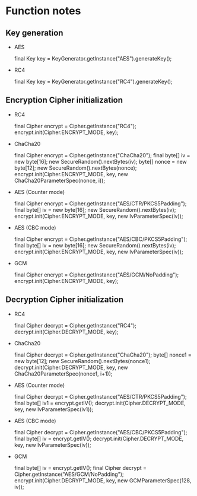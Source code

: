 # Function notes

## Key generation

- AES

	final Key key = KeyGenerator.getInstance("AES").generateKey();

- RC4
	
	final Key key = KeyGenerator.getInstance("RC4").generateKey();


## Encryption Cipher initialization

- RC4

	final Cipher encrypt = Cipher.getInstance("RC4");
	encrypt.init(Cipher.ENCRYPT_MODE, key);

- ChaCha20

	final Cipher encrypt = Cipher.getInstance("ChaCha20");
	final byte[] iv = new byte[16];
        new SecureRandom().nextBytes(iv);
        byte[] nonce = new byte[12];
        new SecureRandom().nextBytes(nonce);
	encrypt.init(Cipher.ENCRYPT_MODE, key, new ChaCha20ParameterSpec(nonce, i));

- AES (Counter mode)

	final Cipher encrypt = Cipher.getInstance("AES/CTR/PKCS5Padding");
	final byte[] iv = new byte[16];
        new SecureRandom().nextBytes(iv);
        encrypt.init(Cipher.ENCRYPT_MODE, key, new IvParameterSpec(iv));

- AES (CBC mode)

	final Cipher encrypt = Cipher.getInstance("AES/CBC/PKCS5Padding");
	final byte[] iv = new byte[16];
        new SecureRandom().nextBytes(iv);
        encrypt.init(Cipher.ENCRYPT_MODE, key, new IvParameterSpec(iv));

- GCM

	final Cipher encrypt = Cipher.getInstance("AES/GCM/NoPadding");
	encrypt.init(Cipher.ENCRYPT_MODE, key);


## Decryption Cipher initialization

- RC4

	final Cipher decrypt = Cipher.getInstance("RC4");
        decrypt.init(Cipher.DECRYPT_MODE, key);

- ChaCha20

	final Cipher decrypt = Cipher.getInstance("ChaCha20");
	byte[] nonce1 = new byte[12];
        new SecureRandom().nextBytes(nonce1);
        decrypt.init(Cipher.DECRYPT_MODE, key, new ChaCha20ParameterSpec(nonce1, i+1));

- AES (Counter mode)

	final Cipher decrypt = Cipher.getInstance("AES/CTR/PKCS5Padding");
	final byte[] iv1 = encrypt.getIV();
        decrypt.init(Cipher.DECRYPT_MODE, key, new IvParameterSpec(iv1));

- AES (CBC mode)

	final Cipher decrypt = Cipher.getInstance("AES/CBC/PKCS5Padding");
	final byte[] iv = encrypt.getIV();
        decrypt.init(Cipher.DECRYPT_MODE, key, new IvParameterSpec(iv));

- GCM

	final byte[] iv = encrypt.getIV();
        final Cipher decrypt = Cipher.getInstance("AES/GCM/NoPadding");
        encrypt.init(Cipher.DECRYPT_MODE, key, new GCMParameterSpec(128, iv));
